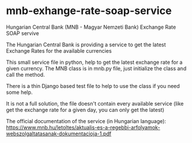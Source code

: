 # mnb-exhange-rate-soap-service
Hungarian Central Bank (MNB - Magyar Nemzeti Bank) Exchange Rate SOAP servive


The Hungarian Central Bank is providing a service to get the latest Exchange Rates for the available currencies

This small service file in python, help to get the latest exchange rate for a given currency. 
The MNB class is in mnb.py file, just initialize the class and call the method.


There is a thin Django based test file to help to use the class if you need some help.


It is not a full solution, the file doesn't contain every available service (like get the exchange rate for a given day, you can only get the latest)

The official documentation of the service (in Hungarian language):
https://www.mnb.hu/letoltes/aktualis-es-a-regebbi-arfolyamok-webszolgaltatasanak-dokumentacioja-1.pdf

